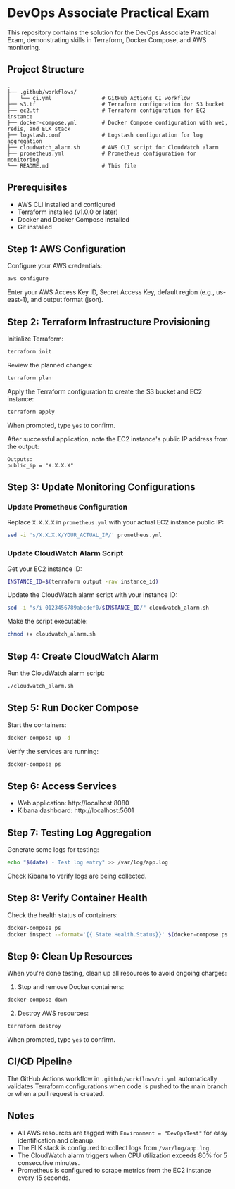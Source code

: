 # DevOps Associate Practical Exam

This repository contains the solution for the DevOps Associate Practical Exam, demonstrating skills in Terraform, Docker Compose, and AWS monitoring.

## Project Structure

```
.
├── .github/workflows/
│   └── ci.yml                # GitHub Actions CI workflow
├── s3.tf                     # Terraform configuration for S3 bucket
├── ec2.tf                    # Terraform configuration for EC2 instance
├── docker-compose.yml        # Docker Compose configuration with web, redis, and ELK stack
├── logstash.conf             # Logstash configuration for log aggregation
├── cloudwatch_alarm.sh       # AWS CLI script for CloudWatch alarm
├── prometheus.yml            # Prometheus configuration for monitoring
└── README.md                 # This file
```

## Prerequisites

- AWS CLI installed and configured
- Terraform installed (v1.0.0 or later)
- Docker and Docker Compose installed
- Git installed

## Step 1: AWS Configuration

Configure your AWS credentials:

```bash
aws configure
```

Enter your AWS Access Key ID, Secret Access Key, default region (e.g., us-east-1), and output format (json).

## Step 2: Terraform Infrastructure Provisioning

Initialize Terraform:

```bash
terraform init
```

Review the planned changes:

```bash
terraform plan
```

Apply the Terraform configuration to create the S3 bucket and EC2 instance:

```bash
terraform apply
```

When prompted, type `yes` to confirm.

After successful application, note the EC2 instance's public IP address from the output:

```
Outputs:
public_ip = "X.X.X.X"
```

## Step 3: Update Monitoring Configurations

### Update Prometheus Configuration

Replace `X.X.X.X` in `prometheus.yml` with your actual EC2 instance public IP:

```bash
sed -i 's/X.X.X.X/YOUR_ACTUAL_IP/' prometheus.yml
```

### Update CloudWatch Alarm Script

Get your EC2 instance ID:

```bash
INSTANCE_ID=$(terraform output -raw instance_id)
```

Update the CloudWatch alarm script with your instance ID:

```bash
sed -i "s/i-0123456789abcdef0/$INSTANCE_ID/" cloudwatch_alarm.sh
```

Make the script executable:

```bash
chmod +x cloudwatch_alarm.sh
```

## Step 4: Create CloudWatch Alarm

Run the CloudWatch alarm script:

```bash
./cloudwatch_alarm.sh
```

## Step 5: Run Docker Compose

Start the containers:

```bash
docker-compose up -d
```

Verify the services are running:

```bash
docker-compose ps
```

## Step 6: Access Services

- Web application: http://localhost:8080
- Kibana dashboard: http://localhost:5601

## Step 7: Testing Log Aggregation

Generate some logs for testing:

```bash
echo "$(date) - Test log entry" >> /var/log/app.log
```

Check Kibana to verify logs are being collected.

## Step 8: Verify Container Health

Check the health status of containers:

```bash
docker-compose ps
docker inspect --format='{{.State.Health.Status}}' $(docker-compose ps -q web)
```

## Step 9: Clean Up Resources

When you're done testing, clean up all resources to avoid ongoing charges:

1. Stop and remove Docker containers:

```bash
docker-compose down
```

2. Destroy AWS resources:

```bash
terraform destroy
```

When prompted, type `yes` to confirm.

## CI/CD Pipeline

The GitHub Actions workflow in `.github/workflows/ci.yml` automatically validates Terraform configurations when code is pushed to the main branch or when a pull request is created.

## Notes

- All AWS resources are tagged with `Environment = "DevOpsTest"` for easy identification and cleanup.
- The ELK stack is configured to collect logs from `/var/log/app.log`.
- The CloudWatch alarm triggers when CPU utilization exceeds 80% for 5 consecutive minutes.
- Prometheus is configured to scrape metrics from the EC2 instance every 15 seconds.
